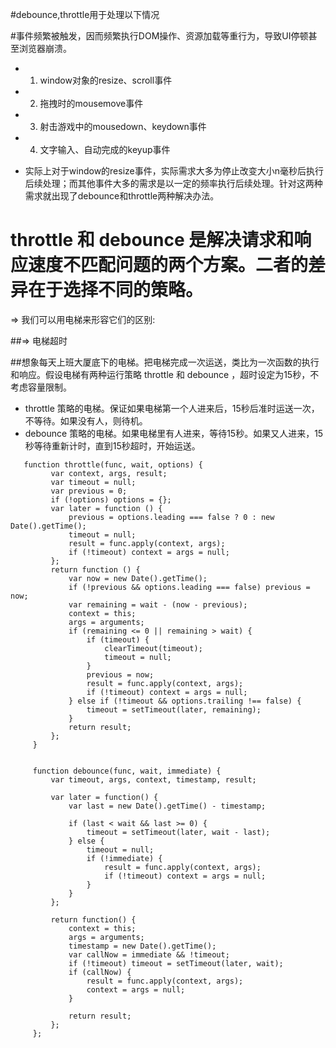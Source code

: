 #debounce,throttle用于处理以下情况

#事件频繁被触发，因而频繁执行DOM操作、资源加载等重行为，导致UI停顿甚至浏览器崩溃。

 * 1. window对象的resize、scroll事件

 * 2. 拖拽时的mousemove事件

 * 3. 射击游戏中的mousedown、keydown事件

 * 4. 文字输入、自动完成的keyup事件

 * 实际上对于window的resize事件，实际需求大多为停止改变大小n毫秒后执行后续处理；而其他事件大多的需求是以一定的频率执行后续处理。针对这两种需求就出现了debounce和throttle两种解决办法。
 

# throttle 和 debounce 是解决请求和响应速度不匹配问题的两个方案。二者的差异在于选择不同的策略。

=> 我们可以用电梯来形容它们的区别:

##=> 电梯超时

##想象每天上班大厦底下的电梯。把电梯完成一次运送，类比为一次函数的执行和响应。假设电梯有两种运行策略 throttle 和 debounce ，超时设定为15秒，不考虑容量限制。

* throttle 策略的电梯。保证如果电梯第一个人进来后，15秒后准时运送一次，不等待。如果没有人，则待机。
* debounce 策略的电梯。如果电梯里有人进来，等待15秒。如果又人进来，15秒等待重新计时，直到15秒超时，开始运送。

```
   function throttle(func, wait, options) {
         var context, args, result;
         var timeout = null;
         var previous = 0;
         if (!options) options = {};
         var later = function () {
             previous = options.leading === false ? 0 : new Date().getTime();
             timeout = null;
             result = func.apply(context, args);
             if (!timeout) context = args = null;
         };
         return function () {
             var now = new Date().getTime();
             if (!previous && options.leading === false) previous = now;
             var remaining = wait - (now - previous);
             context = this;
             args = arguments;
             if (remaining <= 0 || remaining > wait) {
                 if (timeout) {
                     clearTimeout(timeout);
                     timeout = null;
                 }
                 previous = now;
                 result = func.apply(context, args);
                 if (!timeout) context = args = null;
             } else if (!timeout && options.trailing !== false) {
                 timeout = setTimeout(later, remaining);
             }
             return result;
         };
     }
 
 
     function debounce(func, wait, immediate) {
         var timeout, args, context, timestamp, result;
 
         var later = function() {
             var last = new Date().getTime() - timestamp;
 
             if (last < wait && last >= 0) {
                 timeout = setTimeout(later, wait - last);
             } else {
                 timeout = null;
                 if (!immediate) {
                     result = func.apply(context, args);
                     if (!timeout) context = args = null;
                 }
             }
         };
 
         return function() {
             context = this;
             args = arguments;
             timestamp = new Date().getTime();
             var callNow = immediate && !timeout;
             if (!timeout) timeout = setTimeout(later, wait);
             if (callNow) {
                 result = func.apply(context, args);
                 context = args = null;
             }
 
             return result;
         };
     };

```

